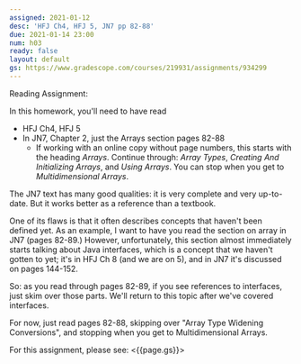 ```yaml
---
assigned: 2021-01-12
desc: 'HFJ Ch4, HFJ 5, JN7 pp 82-88'
due: 2021-01-14 23:00
num: h03
ready: false
layout: default
gs: https://www.gradescope.com/courses/219931/assignments/934299
---
```


Reading Assignment:

In this homework, you'll need to have read
* HFJ Ch4, HFJ 5
* In JN7, Chapter 2, just the Arrays section pages 82-88
  - If working with an online copy without page numbers, this starts with the heading *Arrays*.  Continue through: *Array Types*, *Creating And Initializing Arrays*, and *Using Arrays*.  You can stop when you get to *Multidimensional Arrays*.
  

The JN7 text has many good qualities: it is very complete and very up-to-date.  But it works better as a reference than a textbook.  

One of its flaws is that it often describes concepts that haven't been defined yet.  As an example, I want to have you read the section on array in JN7 (pages 82-89.)   However, unfortunately, this section almost immediately starts talking about Java interfaces, which is a concept that we haven't gotten to yet; it's in HFJ Ch 8 (and we are on 5), and in JN7 it's discussed on pages 144-152.    

So: as you read through pages 82-89, if you see references to interfaces, just skim over those parts.   We'll return to this topic after we've covered interfaces.

For now, just read pages 82-88, skipping over "Array Type Widening Conversions", and stopping when you get to Multidimensional Arrays.


For this assignment, please see: <{{page.gs}}>
